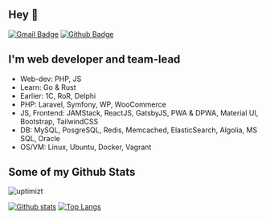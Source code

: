 ## Hey 👋
[![Gmail Badge](https://img.shields.io/badge/-uptimizt@gmail.com-c14438?style=flat&logo=Gmail&logoColor=white&link=mailto:uptimizt@gmail.com)](mailto:uptimizt@gmail.com) [![Github Badge](https://img.shields.io/badge/-uptimizt-grey?style=flat&logo=github&logoColor=white&link=https://github.com/uptimizt/)](https://www.github.com/uptimizt/) 

## I'm web developer and team-lead

- Web-dev: PHP, JS
- Learn: Go & Rust
- Earlier: 1C, RoR, Delphi
- PHP: Laravel, Symfony, WP, WooCommerce
- JS, Frontend: JAMStack, ReactJS, GatsbyJS, PWA & DPWA, Material UI, Bootstrap, TailwindCSS
- DB: MySQL, PosgreSQL, Redis, Memcached, ElasticSearch, Algolia, MS SQL, Oracle
- OS/VM: Linux, Ubuntu, Docker, Vagrant


## Some of my Github Stats
<p align=left> <img src=https://komarev.com/ghpvc/?username=uptimizt alt=uptimizt /> </p>

[![Github stats](https://github-readme-stats.vercel.app/api?username=uptimizt&show_icons=true&include_all_commits=true)](https://github.com/uptimizt/github-readme-stats)
[![Top Langs](https://github-readme-stats.vercel.app/api/top-langs/?username=uptimizt&layout=compact)](https://github.com/uptimizt/github-readme-stats)
